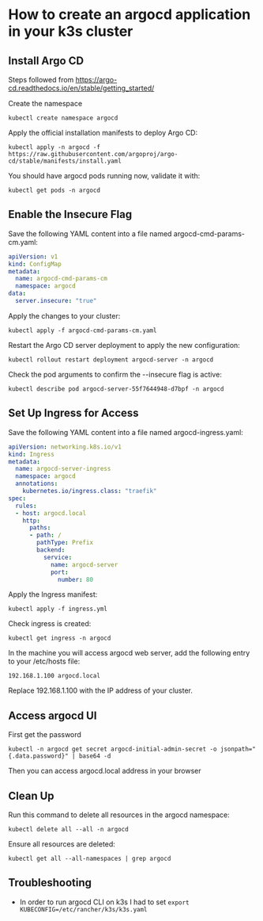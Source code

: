 # How to create an argocd application in your k3s cluster

## Install Argo CD

Steps followed from https://argo-cd.readthedocs.io/en/stable/getting_started/

Create the namespace
```console
kubectl create namespace argocd
```

Apply the official installation manifests to deploy Argo CD:
```console
kubectl apply -n argocd -f https://raw.githubusercontent.com/argoproj/argo-cd/stable/manifests/install.yaml
```

You should have argocd pods running now, validate it with:
```console
kubectl get pods -n argocd
```

##  Enable the Insecure Flag

Save the following YAML content into a file named argocd-cmd-params-cm.yaml:
```yaml
apiVersion: v1
kind: ConfigMap
metadata:
  name: argocd-cmd-params-cm
  namespace: argocd
data:
  server.insecure: "true"
```

Apply the changes to your cluster:
```console
kubectl apply -f argocd-cmd-params-cm.yaml
```

Restart the Argo CD server deployment to apply the new configuration:
```console
kubectl rollout restart deployment argocd-server -n argocd
```

Check the pod arguments to confirm the --insecure flag is active:
```console
kubectl describe pod argocd-server-55f7644948-d7bpf -n argocd
```
        
## Set Up Ingress for Access

Save the following YAML content into a file named argocd-ingress.yaml:
```yaml
apiVersion: networking.k8s.io/v1
kind: Ingress
metadata:
  name: argocd-server-ingress
  namespace: argocd
  annotations:
    kubernetes.io/ingress.class: "traefik"
spec:
  rules:
  - host: argocd.local
    http:
      paths:
      - path: /
        pathType: Prefix
        backend:
          service:
            name: argocd-server
            port:
              number: 80
```

Apply the Ingress manifest:
```console
kubectl apply -f ingress.yml
```
Check ingress is created:
```console
kubectl get ingress -n argocd
```

In the machine you will access argocd web server, add the following entry to your /etc/hosts file:
```console
192.168.1.100 argocd.local
```
Replace 192.168.1.100 with the IP address of your cluster.
## Access argocd UI
First get the password 
```console
kubectl -n argocd get secret argocd-initial-admin-secret -o jsonpath="{.data.password}" | base64 -d
```
Then you can access argocd.local address in your browser

## Clean Up
Run this command to delete all resources in the argocd namespace:
```console
kubectl delete all --all -n argocd
```

Ensure all resources are deleted:
```console
kubectl get all --all-namespaces | grep argocd
```

## Troubleshooting

* In order to run argocd CLI on k3s I had to set `export KUBECONFIG=/etc/rancher/k3s/k3s.yaml`
